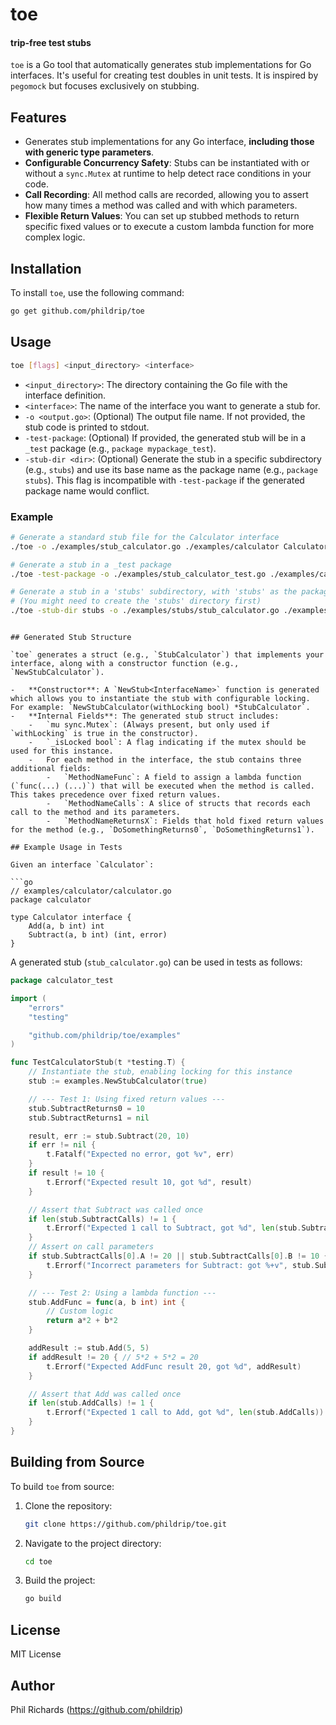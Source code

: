 # toe

#### trip-free test stubs

`toe` is a Go tool that automatically generates stub implementations for Go interfaces. It's useful for creating test doubles in unit tests. It is inspired by `pegomock` but focuses exclusively on stubbing.

## Features

- Generates stub implementations for any Go interface, **including those with generic type parameters**.
- **Configurable Concurrency Safety**: Stubs can be instantiated with or without a `sync.Mutex` at runtime to help detect race conditions in your code.
- **Call Recording**: All method calls are recorded, allowing you to assert how many times a method was called and with which parameters.
- **Flexible Return Values**: You can set up stubbed methods to return specific fixed values or to execute a custom lambda function for more complex logic.

## Installation

To install `toe`, use the following command:

```bash
go get github.com/phildrip/toe
```

## Usage

```bash
toe [flags] <input_directory> <interface>
```

-   `<input_directory>`: The directory containing the Go file with the interface definition.
-   `<interface>`: The name of the interface you want to generate a stub for.
-   `-o <output.go>`: (Optional) The output file name. If not provided, the stub code is printed to stdout.
-   `-test-package`: (Optional) If provided, the generated stub will be in a `_test` package (e.g., `package mypackage_test`).
-   `-stub-dir <dir>`: (Optional) Generate the stub in a specific subdirectory (e.g., `stubs`) and use its base name as the package name (e.g., `package stubs`). This flag is incompatible with `-test-package` if the generated package name would conflict. 

### Example

```bash
# Generate a standard stub file for the Calculator interface
./toe -o ./examples/stub_calculator.go ./examples/calculator Calculator

# Generate a stub in a _test package
./toe -test-package -o ./examples/stub_calculator_test.go ./examples/calculator Calculator

# Generate a stub in a 'stubs' subdirectory, with 'stubs' as the package name
# (You might need to create the 'stubs' directory first)
./toe -stub-dir stubs -o ./examples/stubs/stub_calculator.go ./examples/calculator Calculator
```
```

## Generated Stub Structure

`toe` generates a struct (e.g., `StubCalculator`) that implements your interface, along with a constructor function (e.g., `NewStubCalculator`).

-   **Constructor**: A `NewStub<InterfaceName>` function is generated which allows you to instantiate the stub with configurable locking. For example: `NewStubCalculator(withLocking bool) *StubCalculator`.
-   **Internal Fields**: The generated stub struct includes:
    -   `mu sync.Mutex`: (Always present, but only used if `withLocking` is true in the constructor).
    -   `_isLocked bool`: A flag indicating if the mutex should be used for this instance.
    -   For each method in the interface, the stub contains three additional fields:
        -   `MethodNameFunc`: A field to assign a lambda function (`func(...) (...)`) that will be executed when the method is called. This takes precedence over fixed return values.
        -   `MethodNameCalls`: A slice of structs that records each call to the method and its parameters.
        -   `MethodNameReturnsX`: Fields that hold fixed return values for the method (e.g., `DoSomethingReturns0`, `DoSomethingReturns1`).

## Example Usage in Tests

Given an interface `Calculator`:

```go
// examples/calculator/calculator.go
package calculator

type Calculator interface {
	Add(a, b int) int
	Subtract(a, b int) (int, error)
}
```

A generated stub (`stub_calculator.go`) can be used in tests as follows:

```go
package calculator_test

import (
	"errors"
	"testing"

	"github.com/phildrip/toe/examples"
)

func TestCalculatorStub(t *testing.T) {
	// Instantiate the stub, enabling locking for this instance
	stub := examples.NewStubCalculator(true)

	// --- Test 1: Using fixed return values ---
	stub.SubtractReturns0 = 10
	stub.SubtractReturns1 = nil

	result, err := stub.Subtract(20, 10)
	if err != nil {
		t.Fatalf("Expected no error, got %v", err)
	}
	if result != 10 {
		t.Errorf("Expected result 10, got %d", result)
	}

	// Assert that Subtract was called once
	if len(stub.SubtractCalls) != 1 {
		t.Errorf("Expected 1 call to Subtract, got %d", len(stub.SubtractCalls))
	}
	// Assert on call parameters
	if stub.SubtractCalls[0].A != 20 || stub.SubtractCalls[0].B != 10 {
		t.Errorf("Incorrect parameters for Subtract: got %+v", stub.SubtractCalls[0])
	}

	// --- Test 2: Using a lambda function ---
	stub.AddFunc = func(a, b int) int {
		// Custom logic
		return a*2 + b*2
	}

	addResult := stub.Add(5, 5)
	if addResult != 20 { // 5*2 + 5*2 = 20
		t.Errorf("Expected AddFunc result 20, got %d", addResult)
	}

	// Assert that Add was called once
	if len(stub.AddCalls) != 1 {
		t.Errorf("Expected 1 call to Add, got %d", len(stub.AddCalls))
	}
}
```

## Building from Source

To build `toe` from source:

1.  Clone the repository:
    ```bash
    git clone https://github.com/phildrip/toe.git
    ```
2.  Navigate to the project directory:
    ```bash
    cd toe
    ```
3.  Build the project:
    ```bash
    go build
    ```

## License

MIT License

## Author

Phil Richards (https://github.com/phildrip)
